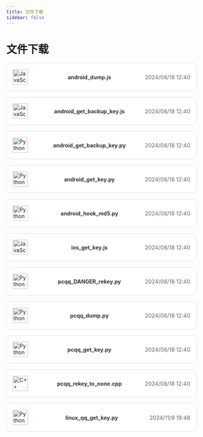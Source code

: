 ```yaml
---
title: 文件下载
sidebar: false
---
```


# 文件下载

<div class="file-list">
  <!-- 文件项开始 -->
  <div class="file-item">
    <div class="file-icon">
      <img src="/icons/javascript.svg" alt="JavaScript" />
    </div>
    <div class="file-name">
      <a href="/files/android_dump.js" download>android_dump.js</a>
    </div>
    <div class="file-date">
      2024/08/18 12:40
    </div>
  </div>
  
  <div class="file-item">
    <div class="file-icon">
      <img src="/icons/javascript.svg" alt="JavaScript" />
    </div>
    <div class="file-name">
      <a href="/files/android_get_backup_key.js" download>android_get_backup_key.js</a>
    </div>
    <div class="file-date">
      2024/08/18 12:40
    </div>
  </div>
  
  <div class="file-item">
    <div class="file-icon">
      <img src="/icons/python.svg" alt="Python" />
    </div>
    <div class="file-name">
      <a href="/files/android_get_backup_key.py" download>android_get_backup_key.py</a>
    </div>
    <div class="file-date">
      2024/08/18 12:40
    </div>
  </div>
  
  <div class="file-item">
    <div class="file-icon">
      <img src="/icons/python.svg" alt="Python" />
    </div>
    <div class="file-name">
      <a href="/files/android_get_key.py" download>android_get_key.py</a>
    </div>
    <div class="file-date">
      2024/08/18 12:40
    </div>
  </div>
  
  <div class="file-item">
    <div class="file-icon">
      <img src="/icons/python.svg" alt="Python" />
    </div>
    <div class="file-name">
      <a href="/files/android_hook_md5.py" download>android_hook_md5.py</a>
    </div>
    <div class="file-date">
      2024/08/18 12:40
    </div>
  </div>
  
  <div class="file-item">
    <div class="file-icon">
      <img src="/icons/javascript.svg" alt="JavaScript" />
    </div>
    <div class="file-name">
      <a href="/files/ios_get_key.js" download>ios_get_key.js</a>
    </div>
    <div class="file-date">
      2024/08/18 12:40
    </div>
  </div>
  
  <div class="file-item">
    <div class="file-icon">
      <img src="/icons/python.svg" alt="Python" />
    </div>
    <div class="file-name">
      <a href="/files/pcqq_DANGER_rekey.py" download>pcqq_DANGER_rekey.py</a>
    </div>
    <div class="file-date">
      2024/08/18 12:40
    </div>
  </div>
  
  <div class="file-item">
    <div class="file-icon">
      <img src="/icons/python.svg" alt="Python" />
    </div>
    <div class="file-name">
      <a href="/files/pcqq_dump.py" download>pcqq_dump.py</a>
    </div>
    <div class="file-date">
      2024/08/18 12:40
    </div>
  </div>
  
  <div class="file-item">
    <div class="file-icon">
      <img src="/icons/python.svg" alt="Python" />
    </div>
    <div class="file-name">
      <a href="/files/pcqq_get_key.py" download>pcqq_get_key.py</a>
    </div>
    <div class="file-date">
      2024/08/18 12:40
    </div>
  </div>
  
  <div class="file-item">
    <div class="file-icon">
      <img src="/icons/cplusplus.svg" alt="C++" />
    </div>
    <div class="file-name">
      <a href="/files/pcqq_rekey_to_none.cpp" download>pcqq_rekey_to_none.cpp</a>
    </div>
    <div class="file-date">
      2024/08/18 12:40
    </div>
  </div>
  
  <div class="file-item">
    <div class="file-icon">
      <img src="/icons/python.svg" alt="Python" />
    </div>
    <div class="file-name">
      <a href="/files/linux_qq_get_key.py" download>linux_qq_get_key.py</a>
    </div>
    <div class="file-date">
      2024/11/9 19:48
    </div>
  </div>  
  <!-- 文件项结束 -->
</div>

<style>
.file-list {
  display: flex;
  flex-direction: column;
  gap: 1rem;
}

.file-item {
  background-color: #ffffff;
  border: 1px solid #e0e0e0;
  border-radius: 10px;
  padding: 1rem;
  display: flex;
  align-items: center;
  justify-content: space-between;
  /* 移除动画效果 */
  opacity: 1; 
  transform: translateY(0); 
}

.file-icon img {
  width: 40px;
  height: 40px;
}

.file-name a {
  text-decoration: none;
  color: #333333;
  font-weight: bold;
  margin-left: 1rem;
}

.file-name a:hover {
  color: #007acc;
}

.file-date {
  color: #666666;
  font-size: 0.9rem;
}

@media (max-width: 600px) {
  .file-item {
    flex-direction: column;
    align-items: flex-start;
  }

  .file-date {
    margin-top: 0.5rem;
  }
}

</style>
